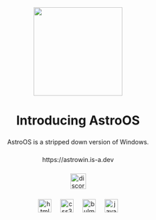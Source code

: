 <div align="center">
  <img height="200" src="https://raw.githubusercontent.com/AstroWin/.github/main/icon.png"  />
</div>

###

<h1 align="center">Introducing AstroOS</h1>

###

<p align="center">AstroOS is a stripped down version of Windows.</p>

###

<p align="center">https://astrowin.is-a.dev</p>

###

<div align="center">
  <a href="https://dsc.gg/enderdevcom" target="_blank">
    <img src="https://img.shields.io/static/v1?message=Discord&logo=discord&label=&color=7289DA&logoColor=white&labelColor=&style=for-the-badge" height="35" alt="discord logo"  />
  </a>
</div>

###

<div align="center">
  <img src="https://cdn.jsdelivr.net/gh/devicons/devicon/icons/html5/html5-original.svg" height="30" alt="html5 logo"  />
  <img width="12" />
  <img src="https://cdn.jsdelivr.net/gh/devicons/devicon/icons/css3/css3-original.svg" height="30" alt="css3 logo"  />
  <img width="12" />
  <img src="https://cdn.jsdelivr.net/gh/devicons/devicon/icons/bulma/bulma-plain.svg" height="30" alt="bulma logo"  />
  <img width="12" />
  <img src="https://cdn.jsdelivr.net/gh/devicons/devicon/icons/javascript/javascript-original.svg" height="30" alt="javascript logo"  />
</div>

###
